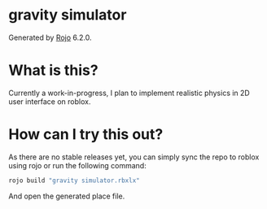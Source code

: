 # gravity simulator

Generated by [Rojo](https://github.com/rojo-rbx/rojo) 6.2.0.

# What is this?

Currently a work-in-progress, I plan to implement realistic physics in 2D user interface on roblox.

# How can I try this out?

As there are no stable releases yet, you can simply sync the repo to roblox using rojo or run the following command:

```bash
rojo build "gravity simulator.rbxlx"
```

And open the generated place file.

